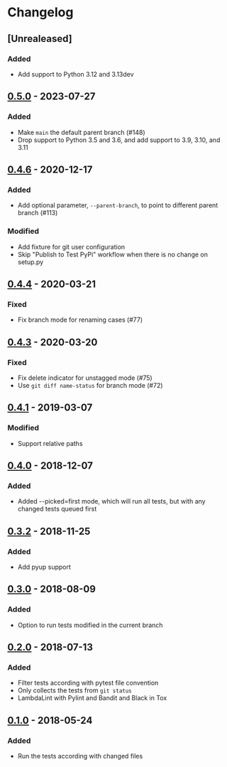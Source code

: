 # Changelog

## [Unrealeased]
### Added
- Add support to Python 3.12 and 3.13dev

## [0.5.0] - 2023-07-27
### Added
- Make `main` the default parent branch (#148)
- Drop support to Python 3.5 and 3.6, and add support to 3.9, 3.10, and 3.11

## [0.4.6] - 2020-12-17
### Added
- Add optional parameter, `--parent-branch`, to point to different parent branch (#113)

### Modified
- Add fixture for git user configuration
- Skip "Publish to Test PyPi" workflow when there is no change on setup.py

## [0.4.4] - 2020-03-21
### Fixed
- Fix branch mode for renaming cases (#77)

## [0.4.3] - 2020-03-20
### Fixed
- Fix delete indicator for unstagged mode (#75)
- Use `git diff name-status` for branch mode (#72)

## [0.4.1] - 2019-03-07
### Modified
- Support relative paths

## [0.4.0] - 2018-12-07
### Added
- Added --picked=first mode, which will run all tests, but with any changed tests queued first

## [0.3.2] - 2018-11-25
### Added
- Add pyup support

## [0.3.0] - 2018-08-09
### Added
- Option to run tests modified in the current branch

## [0.2.0] - 2018-07-13
### Added
- Filter tests according with pytest file convention
- Only collects the tests from `git status`
- LambdaLint with Pylint and Bandit and Black in Tox

## [0.1.0] - 2018-05-24
### Added
- Run the tests according with changed files

[Unreleased]: https://github.com/anapaulagomes/pytest-picked/compare/v0.4.6...HEAD
[0.5.0]: https://github.com/anapaulagomes/pytest-picked/compare/v0.4.6...v0.5.0
[0.4.6]: https://github.com/anapaulagomes/pytest-picked/compare/v0.4.4...v0.4.6
[0.4.4]: https://github.com/anapaulagomes/pytest-picked/compare/v0.4.3...v0.4.4
[0.4.3]: https://github.com/anapaulagomes/pytest-picked/compare/v0.4.1...v0.4.3
[0.4.1]: https://github.com/anapaulagomes/pytest-picked/compare/v0.4.0...v0.4.1
[0.4.0]: https://github.com/anapaulagomes/pytest-picked/compare/v0.3.2...v0.4.0
[0.3.2]: https://github.com/anapaulagomes/pytest-picked/compare/v0.3.0...v0.3.2
[0.3.0]: https://github.com/anapaulagomes/pytest-picked/compare/v0.2.0...v0.3.0
[0.2.0]: https://github.com/anapaulagomes/pytest-picked/compare/v0.1.0...v0.2.0
[0.1.0]: https://github.com/anapaulagomes/pytest-picked/compare/a5d86647c511ea56d0d4c42b416b2d7bac8111f6...v0.1.0
